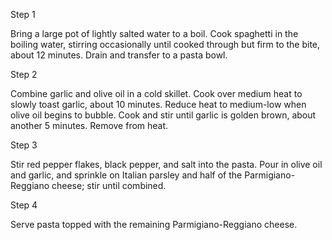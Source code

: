  Step 1

Bring a large pot of lightly salted water to a boil. Cook spaghetti in the boiling water, stirring occasionally until cooked through but firm to the bite, about 12 minutes. Drain and transfer to a pasta bowl.

Step 2

Combine garlic and olive oil in a cold skillet. Cook over medium heat to slowly toast garlic, about 10 minutes. Reduce heat to medium-low when olive oil begins to bubble. Cook and stir until garlic is golden brown, about another 5 minutes. Remove from heat.

Step 3

Stir red pepper flakes, black pepper, and salt into the pasta. Pour in olive oil and garlic, and sprinkle on Italian parsley and half of the Parmigiano-Reggiano cheese; stir until combined.

Step 4

Serve pasta topped with the remaining Parmigiano-Reggiano cheese.
